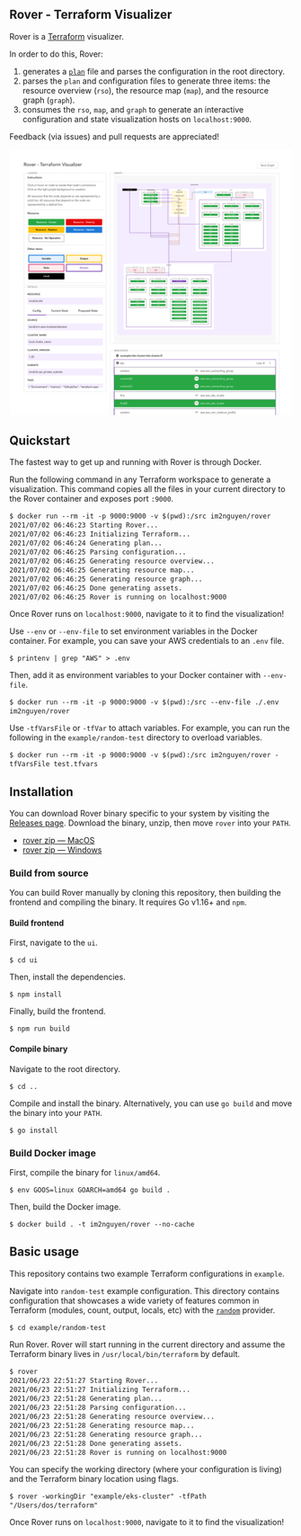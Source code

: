 ## Rover - Terraform Visualizer

Rover is a [Terraform](http://terraform.io/) visualizer. 

In order to do this, Rover:

1. generates a [`plan`](https://www.terraform.io/docs/cli/commands/plan.html#out-filename) file and parses the configuration in the root directory.
1. parses the `plan` and configuration files to generate three items: the resource overview (`rso`), the resource map (`map`), and the resource graph (`graph`).
1. consumes the `rso`, `map`, and `graph` to generate an interactive configuration and state visualization hosts on `localhost:9000`.

Feedback (via issues) and pull requests are appreciated! 

![Rover Screenshot](docs/rover-cropped-screenshot.png)

## Quickstart

The fastest way to get up and running with Rover is through Docker.

Run the following command in any Terraform workspace to generate a visualization. This command copies all the files in your current directory to the Rover container and exposes port `:9000`.

```
$ docker run --rm -it -p 9000:9000 -v $(pwd):/src im2nguyen/rover
2021/07/02 06:46:23 Starting Rover...
2021/07/02 06:46:23 Initializing Terraform...
2021/07/02 06:46:24 Generating plan...
2021/07/02 06:46:25 Parsing configuration...
2021/07/02 06:46:25 Generating resource overview...
2021/07/02 06:46:25 Generating resource map...
2021/07/02 06:46:25 Generating resource graph...
2021/07/02 06:46:25 Done generating assets.
2021/07/02 06:46:25 Rover is running on localhost:9000
```

Once Rover runs on `localhost:9000`, navigate to it to find the visualization!

Use `--env` or `--env-file` to set environment variables in the Docker container. For example, you can save your AWS credentials to an `.env` file.

```
$ printenv | grep "AWS" > .env
```

Then, add it as environment variables to your Docker container with `--env-file`.

```
$ docker run --rm -it -p 9000:9000 -v $(pwd):/src --env-file ./.env im2nguyen/rover
```

Use `-tfVarsFile` or `-tfVar` to attach variables. For example, you can run the following in the `example/random-test` directory to overload variables.

```
$ docker run --rm -it -p 9000:9000 -v $(pwd):/src im2nguyen/rover -tfVarsFile test.tfvars
```

## Installation

You can download Rover binary specific to your system by visiting the [Releases page](https://github.com/im2nguyen/rover/releases). Download the binary, unzip, then move `rover` into your `PATH`.

- [rover zip — MacOS](https://github.com/im2nguyen/rover/releases/download/v0.1.3/rover_0.1.3_darwin_amd64.zip)
- [rover zip — Windows](https://github.com/im2nguyen/rover/releases/download/v0.1.3/rover_0.1.3_windows_amd64.zip)

### Build from source

You can build Rover manually by cloning this repository, then building the frontend and compiling the binary. It requires Go v1.16+ and `npm`.

#### Build frontend

First, navigate to the `ui`.

```
$ cd ui
```

Then, install the dependencies.

```
$ npm install
```

Finally, build the frontend.

```
$ npm run build
```

#### Compile binary

Navigate to the root directory.

```
$ cd ..
```

Compile and install the binary. Alternatively, you can use `go build` and move the binary into your `PATH`.

```
$ go install
```

### Build Docker image

First, compile the binary for `linux/amd64`.

```
$ env GOOS=linux GOARCH=amd64 go build .
```

Then, build the Docker image.

```
$ docker build . -t im2nguyen/rover --no-cache
```


## Basic usage

This repository contains two example Terraform configurations in `example`.

Navigate into `random-test` example configuration. This directory contains configuration that showcases a wide variety of features common in Terraform (modules, count, output, locals, etc) with the [`random`](https://registry.terraform.io/providers/hashicorp/random/latest) provider.

```
$ cd example/random-test
```

Run Rover. Rover will start running in the current directory and assume the Terraform binary lives in `/usr/local/bin/terraform` by default.

```
$ rover
2021/06/23 22:51:27 Starting Rover...
2021/06/23 22:51:27 Initializing Terraform...
2021/06/23 22:51:28 Generating plan...
2021/06/23 22:51:28 Parsing configuration...
2021/06/23 22:51:28 Generating resource overview...
2021/06/23 22:51:28 Generating resource map...
2021/06/23 22:51:28 Generating resource graph...
2021/06/23 22:51:28 Done generating assets.
2021/06/23 22:51:28 Rover is running on localhost:9000
```

You can specify the working directory (where your configuration is living) and the Terraform binary location using flags.

```
$ rover -workingDir "example/eks-cluster" -tfPath "/Users/dos/terraform"
```

Once Rover runs on `localhost:9000`, navigate to it to find the visualization!